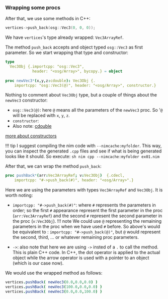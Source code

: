 
### Wrapping some procs
After that, we use some methods in C++:
```cpp
vertices->push_back(osg::Vec3(0, 0, 0));
```

We have `vertices`'s type already wrapped: `Vec3ArrayRef`. 

The method `push_back` accepts and object typed `osg::Vec3` as first parameter. So we start wrapping that type and constructor:
```nim
type
  Vec3Obj {.importcpp: "osg::Vec3",
            header: "<osg/Array>", bycopy.} = object
			
proc newVec3*(x,y,z:cdouble): Vec3Obj {.
    importcpp: "osg::Vec3(@)", header: "<osg/Array>", constructor.}
```

Nothing to comment about `Vec3Obj` type, but a couple of things about the `newVec3` constructor:

- `osg::Vec3(@)`: here `@` means all the parameters of the `newVec3` proc. So '`@` will be replaced with `x`, `y`, `z`.
- `constructor`:
- Also note: [cdouble](https://nim-lang.org/docs/system.html#cdouble)

[more about constructors](https://nim-lang.org/docs/manual.html#importcpp-pragma-wrapping-constructors)

!!! tip
    I suggest compiling the nim code with `--nimcache:myfolder`. This way, you can inspect the generated `.cpp` files and see if what is being generated looks like it should. So execute:
    ```sh
    nim cpp --nimcache:myfolder ex01.nim
    ```

After that, we can wrap the method `push_back`:
```nim
proc pushBack*(arr:Vec3ArrayRef; v:Vec3Obj)  {.cdecl, 
    importcpp: "#->push_back(#)", header: "<osg/Array>".}
```
Here we are using the parameters with types `Vec3ArrayRef` and `Vec3Obj`. It is worth noting:

- `importcpp: "#->push_back(#)"`: where `#` represents the parameters in order; so the first `#` appearance represent the first parameter in the proc (`arr:Vec3ArrayRef`) and the second `#` represent the second parameter in the proc (`v:Vec3Obj`).
  !!! note
      We could use `@` representing the remaining parameters in the proc when we have used `#` before. So above's would be equivalent to :  `importcpp: "#->push_back(@)"`, but `@` would represent the second, third, ... or whatever remaining proc parameters.
      
- `->`: also note that here we are using `->` insted of a `.` to call the method. This is plain C++ code. In C++, the dot operator is applied to the actual object while the arrow operator is used with a pointer to an object (which is our case now).

We would use the wrapped method as follows:
```nim
vertices.pushBack( newVec3(0.0,0.0,0.0) )
vertices.pushBack( newVec3(100.0,0.0,0.0) )
vertices.pushBack( newVec3(0.0,0.0,100.0) )
```
